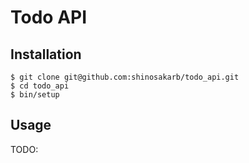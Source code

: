 # Todo API

## Installation

```
$ git clone git@github.com:shinosakarb/todo_api.git
$ cd todo_api
$ bin/setup
```

## Usage

TODO:
